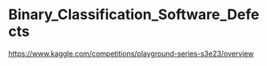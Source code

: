 # Binary_Classification_Software_Defects
https://www.kaggle.com/competitions/playground-series-s3e23/overview
